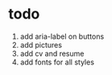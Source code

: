 # todo

1. add aria-label on buttons
1. add pictures
1. add cv and resume
1. add fonts for all styles
